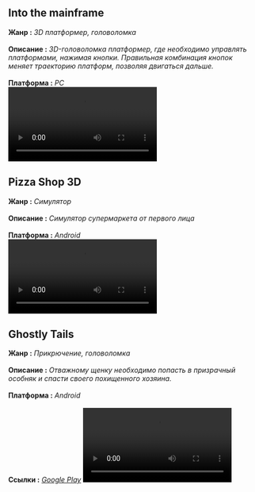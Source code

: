## Into the mainframe
**Жанр :** *3D платформер, головоломка* <br><br>
**Описание :** *3D-головоломка платформер, где необходимо управлять платформами, нажимая кнопки. Правильная комбинация кнопок меняет траекторию платформ, позволяя двигаться дальше.* <br><br>
**Платформа :** *PC* <br>
<video src='https://github.com/user-attachments/assets/fb5ff889-cd30-4e69-9e6f-c5bac73c891e'/>

## Pizza Shop 3D
**Жанр :** *Симулятор* <br><br>
**Описание :** *Симулятор супермаркета от первого лица* <br><br> 
**Платформа :** *Android* <br>
<video src='https://github.com/user-attachments/assets/6c4e7881-1ccd-4e67-b31c-cf21da91b5c6'/>

## Ghostly Tails
**Жанр :** *Прикрючение, головоломка* <br><br>
**Описание :** *Отважному щенку необходимо попасть в призрачный особняк и спасти своего похищенного хозяина.* <br><br> 
**Платформа :** *Android* <br><br>
**Ссылки :** *[Google Play](https://play.google.com/store/apps/details?id=com.Ahmet.HaunTedPawzsimulatoredition&hl=ru)*
<video src='https://github.com/user-attachments/assets/39d2875e-5e62-4d59-95d8-7059f6187715'/>
